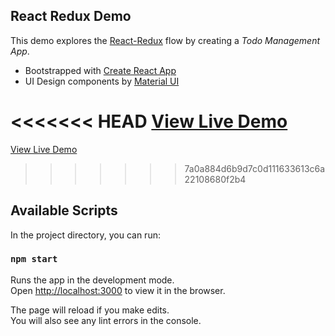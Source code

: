 ## React Redux Demo

This demo explores the [React-Redux](https://github.com/reduxjs/react-redux) flow by creating a _Todo Management App_.

-   Bootstrapped with [Create React App](https://github.com/facebook/create-react-app)
-   UI Design components by [Material UI](https://material-ui.com/)

<<<<<<< HEAD
[View Live Demo](https://ivstudio.github.io/todo-app-react-redux/)
=======
[View Live Demo](https://www.ivstudio.com/todo-app-react-redux/)
>>>>>>> 7a0a884d6b9d7c0d111633613c6a22108680f2b4

## Available Scripts

In the project directory, you can run:

### `npm start`

Runs the app in the development mode.<br>
Open [http://localhost:3000](http://localhost:3000) to view it in the browser.

The page will reload if you make edits.<br>
You will also see any lint errors in the console.
